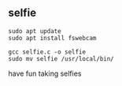 ## selfie

```
sudo apt update
sudo apt install fswebcam
```
```
gcc selfie.c -o selfie
sudo mv selfie /usr/local/bin/
```

have fun taking selfies
